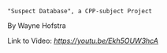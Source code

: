```"Suspect Database", a CPP-subject Project```

By Wayne Hofstra

Link to Video:
_https://youtu.be/Ekh5OUW3hcA_
